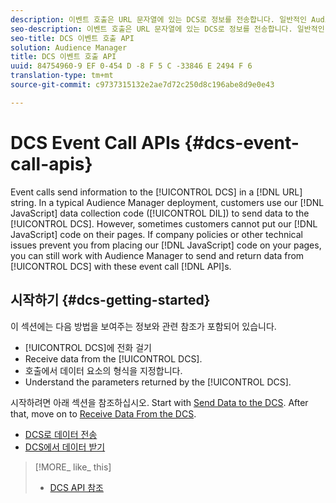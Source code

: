 ```yaml
---
description: 이벤트 호출은 URL 문자열에 있는 DCS로 정보를 전송합니다. 일반적인 Audience Manager 배포에서 고객은 Adobe의 DIL (JavaScript Data Collection Code) 를 사용하여 DCS로 데이터를 전송합니다. 그러나 경우에 따라 고객은 JavaScript 코드를 페이지에 삽입할 수 없습니다. 회사 정책 또는 기타 기술적 문제로 인해 Adobe JavaScript 코드를 페이지에 제출하지 못하는 경우에도 여전히 Audience Manager로 작업하여 DCS에서 이러한 이벤트 호출 API를 통해 데이터를 보내고 반환할 수 있습니다.
seo-description: 이벤트 호출은 URL 문자열에 있는 DCS로 정보를 전송합니다. 일반적인 Audience Manager 배포에서 고객은 Adobe의 DIL (JavaScript Data Collection Code) 를 사용하여 DCS로 데이터를 전송합니다. 그러나 경우에 따라 고객은 JavaScript 코드를 페이지에 삽입할 수 없습니다. 회사 정책 또는 기타 기술적 문제로 인해 Adobe JavaScript 코드를 페이지에 제출하지 못하는 경우에도 여전히 Audience Manager로 작업하여 DCS에서 이러한 이벤트 호출 API를 통해 데이터를 보내고 반환할 수 있습니다.
seo-title: DCS 이벤트 호출 API
solution: Audience Manager
title: DCS 이벤트 호출 API
uuid: 84754960-9 EF 0-454 D -8 F 5 C -33846 E 2494 F 6
translation-type: tm+mt
source-git-commit: c9737315132e2ae7d72c250d8c196abe8d9e0e43

---
```



# DCS Event Call APIs {#dcs-event-call-apis}

Event calls send information to the [!UICONTROL DCS] in a [!DNL URL] string. In a typical Audience Manager deployment, customers use our [!DNL JavaScript] data collection code ([!UICONTROL DIL]) to send data to the [!UICONTROL DCS]. However, sometimes customers cannot put our [!DNL JavaScript] code on their pages. If company policies or other technical issues prevent you from placing our [!DNL JavaScript] code on your pages, you can still work with Audience Manager to send and return data from [!UICONTROL DCS] with these event call [!DNL API]s.

## 시작하기 {#dcs-getting-started}

이 섹션에는 다음 방법을 보여주는 정보와 관련 참조가 포함되어 있습니다.

* [!UICONTROL DCS]에 전화 걸기
* Receive data from the [!UICONTROL DCS].
* 호출에서 데이터 요소의 형식을 지정합니다.
* Understand the parameters returned by the [!UICONTROL DCS].

시작하려면 아래 섹션을 참조하십시오. Start with [Send Data to the DCS](../../../api/dcs-intro/dcs-event-calls/dcs-url-send.md). After that, move on to [Receive Data From the DCS](../../../api/dcs-intro/dcs-event-calls/dcs-url-receive.md).

* [DCS로 데이터 전송](dcs-url-send.md)
* [DCS에서 데이터 받기](dcs-url-receive.md)

>[!MORE_ like_ this]
>
>* [DCS API 참조](../../../api/dcs-intro/dcs-api-reference/dcs-api-methods.md)

